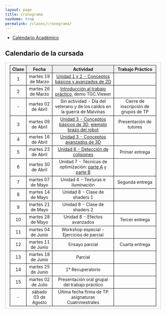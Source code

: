 ```yaml
---
layout: page
title: Cronograma
navHome: true
permalink: /clases/cronograma/
---
```


<style>

table {
  border-collapse: collapse;
  border-spacing: 0;
  font-size: 1em;
  border: 1px solid #CCC;
  margin: 0;
  padding: 0.5em 1em;
}

th {
 font-weight: bold;
  background-color: #F0F0F0;
  border:1px solid #000000;
}

td{
    border:1px solid #000000;
}

</style>

* [Calendario Académico](https://www.frba.utn.edu.ar/es/calendario-academico/)

## Calendario de la cursada

| Clase | Fecha               | Actividad    | Trabajo Práctico  |
|:-----:|:-------------------:|:------------:|:-----------------:|
|  1    | martes 19 de Marzo | [Unidad 1 y 2 - Conceptos básicos y avanzados de 2D](https://drive.google.com/open?id=1Gg-9FIvyJj89LqkyMQ-j5S2xKaXPCduYBDJgL3ZD690) ||
|  2    | martes 26 de Marzo | [Introducción al trabajo práctico](https://drive.google.com/open?id=1wQJ1VzWIz-vu1-mo-YxEZyTvgzctENN1xLzLhQmBUxU), demo TGC.Viewer ||
|  -    | martes 02 de Abril | Sin actividad - Día del veterano y de los caídos en la guerra de Malvinas | Cierre de inscripción de grupos de TP|
|  3    | martes 09 de Abril | [Unidad 3 - Conceptos básicos de 3D](https://drive.google.com/open?id=1UylTFa6iLr6k1OwZB39a1PL_VKt4lsr04DqZEXAr_yk), [ejemplo brazo del robot](https://drive.google.com/open?id=1lyiWwoAODNqE7n4EGtEFSBm5j2AX_nmvg3MGaR-QoU4) | Presentación de tutores |
|  4    | martes 16 de Abril | [Unidad 3 - Conceptos avanzados de 3D](https://drive.google.com/open?id=1rwLp4oJ2VIulOIkZRuq94G1k_ItOmwX5CHHo6G9U01E) ||
|  5    | martes 23 de Abril | [Unidad 6 - Detección de colisiones](https://drive.google.com/open?id=1t2SnnMUZaa1AEQ5Hbrp319otKu8lhjE5xv7vm5jPO4c) | Primer entrega |
|  6    | martes 30 de Abril | Unidad 7 - Técnicas de optimización: [parte A](https://drive.google.com/open?id=1NT1_OmrTXOJO3zs2mj6OzIjYF2WWBsDTuK_sf-NG_x0) y [parte B](https://drive.google.com/open?id=1k9UKYspDOtjtPYCS3XDeX-SXX7lgXtH9nJrTSqbWqJM) ||
|  7    | martes 07 de Mayo | Unidad 4 - Texturas e iluminación | Segunda entrega |
|  8    | martes 14 de Mayo | Unidad 8 - Clase de shaders 1 ||
|  9    | martes 21 de Mayo | Unidad 8 - Clase de shaders 2 ||
| 10    | martes 28 de Mayo | Unidad 8 - Efectos avanzados | Tercer entrega |
| 11    | martes 04 de Junio | Workshop especial - Ejercicios de parcial||
| 12    | martes 11 de Junio | Ensayo parcial | Cuarta entrega |
| 13    | martes 18 de Junio | Parcial ||
| 14    | martes 25 de Junio | 1° Recuperatorio ||
| 15    | martes 02 de Julio | Presentación oral grupal del trabajo práctico ||
|  -    | sábado 03 de Agosto | Última fecha firma de TP asignaturas Cuatrimestrales ||
